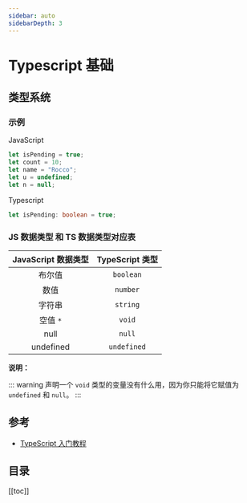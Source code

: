 ```yaml
---
sidebar: auto
sidebarDepth: 3
---
```


# Typescript 基础

## 类型系统

### 示例

JavaScript

```js
let isPending = true;
let count = 10;
let name = "Rocco";
let u = undefined;
let n = null;
```

Typescript

```ts
let isPending: boolean = true;
```

### JS 数据类型 和 TS 数据类型对应表

| JavaScript 数据类型 | TypeScript 类型 |
| :-----------------: | :-------------: |
|       布尔值        |    `boolean`    |
|        数值         |    `number`     |
|       字符串        |    `string`     |
|      空值 `*`       |     `void`      |
|        null         |     `null`      |
|      undefined      |   `undefined`   |

**说明：**

::: warning
声明一个 `void` 类型的变量没有什么用，因为你只能将它赋值为 `undefined` 和 `null`。
:::

## 参考

- [TypeScript 入门教程](https://github.com/xcatliu/typescript-tutorial)

## 目录

[[toc]]
